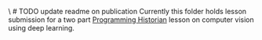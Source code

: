 \ # TODO update readme on publication
Currently this folder holds lesson submission for a two part [Programming Historian](https://programminghistorian.org/) lesson on computer vision using deep learning. 
